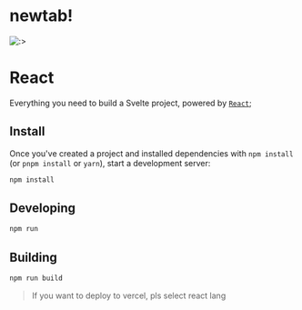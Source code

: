 # newtab!
![:>](https://user-images.githubusercontent.com/77970269/160269859-5ba3cb31-2b08-4cdc-be1c-af74f0bcb797.png)

# React

Everything you need to build a Svelte project, powered by [`React`](https://github.com/facebook/react);

## Install

Once you've created a project and installed dependencies with `npm install` (or `pnpm install` or `yarn`), start a development server:
```bash
npm install 
```
## Developing


```bash
npm run 
```
## Building

```bash
npm run build
```

> If you want to deploy to vercel, pls select react lang
